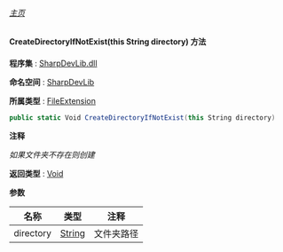 ###### [主页](./Index.md "主页")

#### CreateDirectoryIfNotExist(this String directory) 方法

**程序集** : [SharpDevLib.dll](./SharpDevLib.assembly.md "SharpDevLib.dll")

**命名空间** : [SharpDevLib](./SharpDevLib.namespace.md "SharpDevLib")

**所属类型** : [FileExtension](./SharpDevLib.FileExtension.md "FileExtension")

``` csharp
public static Void CreateDirectoryIfNotExist(this String directory)
```

**注释**

*如果文件夹不存在则创建*



**返回类型** : [Void](https://learn.microsoft.com/en-us/dotnet/api/system.void "Void")


**参数**

|名称|类型|注释|
|---|---|---|
|directory|[String](https://learn.microsoft.com/en-us/dotnet/api/system.string "String")|文件夹路径|


